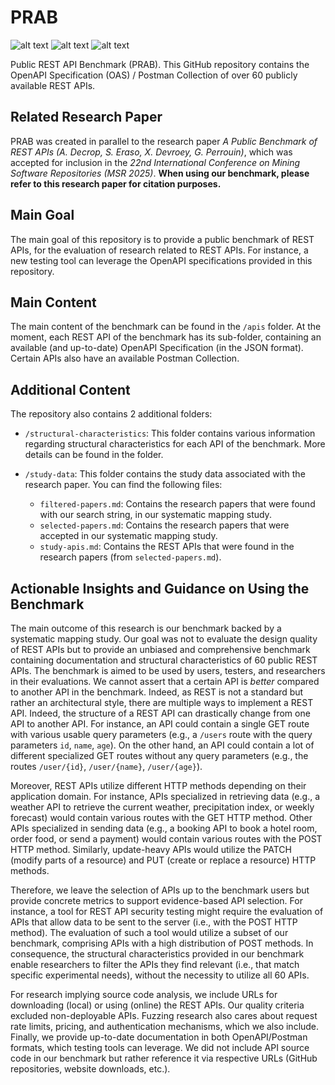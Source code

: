 # PRAB

![alt text](https://img.shields.io/badge/Benchmark_Contains-60_REST_APIs-blue.svg) ![alt text](https://img.shields.io/badge/OpenAPI_Specification_Coverage-100%25-brightgreen.svg) ![alt text](https://img.shields.io/badge/Postman_Collection_Coverage-27%25-green.svg)

Public REST API Benchmark (PRAB). This GitHub repository contains the OpenAPI Specification (OAS) / Postman Collection of over 60 publicly available REST APIs.

## Related Research Paper

PRAB was created in parallel to the research paper *A Public Benchmark of REST APIs (A. Decrop, S. Eraso, X. Devroey, G. Perrouin)*, which was accepted for inclusion in the *22nd International Conference on Mining Software Repositories (MSR 2025)*. **When using our benchmark, please refer to this research paper for citation purposes.**

## Main Goal

The main goal of this repository is to provide a public benchmark of REST APIs, for the evaluation of research related to REST APIs. For instance, a new testing tool can leverage the OpenAPI specifications provided in this repository.

## Main Content

The main content of the benchmark can be found in the `/apis` folder. At the moment, each REST API of the benchmark has its sub-folder, containing an available (and up-to-date) OpenAPI Specification (in the JSON format). Certain APIs also have an available Postman Collection.

## Additional Content

The repository also contains 2 additional folders:

- `/structural-characteristics`: This folder contains various information regarding structural characteristics for each API of the benchmark. More details can be found in the folder.

- `/study-data`: This folder contains the study data associated with the research paper. You can find the following files:
    - `filtered-papers.md`: Contains the research papers that were found with our search string, in our systematic mapping study.
    - `selected-papers.md`: Contains the research papers that were accepted in our systematic mapping study.
    - `study-apis.md`: Contains the REST APIs that were found in the research papers (from `selected-papers.md`).
 
## Actionable Insights and Guidance on Using the Benchmark

The main outcome of this research is our benchmark backed by a systematic mapping study. Our goal was not to evaluate the design quality of REST APIs but to provide an unbiased and comprehensive benchmark containing documentation and structural characteristics of 60 public REST APIs. The benchmark is aimed to be used by users, testers, and researchers in their evaluations. We cannot assert that a certain API is *better* compared to another API in the benchmark. Indeed, as REST is not a standard but rather an architectural style, there are multiple ways to implement a REST API. Indeed, the structure of a REST API can drastically change from one API to another API. For instance, an API could contain a single GET route with various usable query parameters (e.g., a `/users` route with the query parameters `id`, `name`, `age`). On the other hand, an API could contain a lot of different specialized GET routes without any query parameters (e.g., the routes `/user/{id}`, `/user/{name}`, `/user/{age}`).

Moreover, REST APIs utilize different HTTP methods depending on their application domain. For instance, APIs specialized in retrieving data (e.g., a weather API to retrieve the current weather, precipitation index, or weekly forecast) would contain various routes with the GET HTTP method. Other APIs specialized in sending data (e.g., a booking API to book a hotel room, order food, or send a payment) would contain various routes with the POST HTTP method. Similarly, update-heavy APIs would utilize the PATCH (modify parts of a resource) and PUT (create or replace a resource) HTTP methods.

Therefore, we leave the selection of APIs up to the benchmark users but provide concrete metrics to support evidence-based API selection. For instance, a tool for REST API security testing might require the evaluation of APIs that allow data to be sent to the server (i.e., with the POST HTTP method). The evaluation of such a tool would utilize a subset of our benchmark, comprising APIs with a high distribution of POST methods. In consequence, the structural characteristics provided in our benchmark enable researchers to filter the APIs they find relevant (i.e., that match specific experimental needs), without the necessity to utilize all 60 APIs.

For research implying source code analysis, we include URLs for downloading (local) or using (online) the REST APIs. Our quality criteria excluded non-deployable APIs. Fuzzing research also cares about request rate limits, pricing, and authentication mechanisms, which we also include. Finally, we provide up-to-date documentation in both OpenAPI/Postman formats, which testing tools can leverage. We did not include API source code in our benchmark but rather reference it via respective URLs (GitHub repositories, website downloads, etc.).
